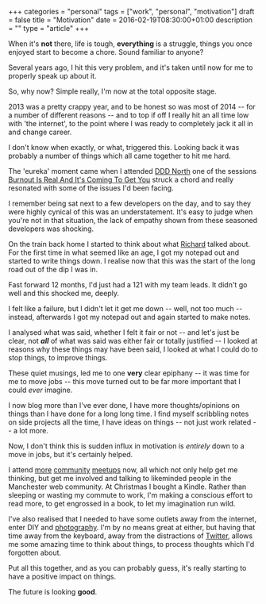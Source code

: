 +++
categories = "personal"
tags = ["work", "personal", "motivation"]
draft = false
title = "Motivation"
date = 2016-02-19T08:30:00+01:00
description = ""
type = "article"
+++

When it's **not** there, life is tough, **everything** is a struggle, things you once enjoyed start to become a chore. Sound familiar to anyone?

Several years ago, I hit this very problem, and it's taken until now for me to properly speak up about it.

So, why now? Simple really, I'm now at the total opposite stage.

2013 was a pretty crappy year, and to be honest so was most of 2014 -- for a number of different reasons -- and to top if off I really hit an all time low with 'the internet', to the point where I was ready to completely jack it all in and change career.

I don't know when exactly, or what, triggered this. Looking back it was probably a number of things which all came together to hit me hard.

The 'eureka' moment came when I attended [DDD North](http://www.dddnorth.co.uk/) one of the sessions [Burnout Is Real And It's Coming To Get You](http://www.dddnorth.co.uk/Sessions/Details/125) struck a chord and really resonated with some of the issues I'd been facing.

I remember being sat next to a few developers on the day, and to say they were highly cynical of this was an understatement. It's easy to judge when you're not in that situation, the lack of empathy shown from these seasoned developers was shocking.

On the train back home I started to think about what [Richard](https://twitter.com/richardadalton) talked about. For the first time in what seemed like an age, I got my notepad out and started to write things down. I realise now that this was the start of the long road out of the dip I was in.

Fast forward 12 months, I'd just had a 121 with my team leads. It didn't go well and this shocked me, deeply.

I felt like a failure, but I didn't let it get me down -- well, not too much -- instead, afterwards I got my notepad out and again started to make notes.

I analysed what was said, whether I felt it fair or not -- and let's just be clear, not _**all**_ of what was said was either fair or totally justified -- I looked at reasons why these things may have been said, I looked at what I could do to stop things, to improve things.

These quiet musings, led me to one **very** clear epiphany -- it was time for me to move jobs -- this move turned out to be far more important that I could _ever_ imagine.

I now blog more than I've ever done, I have more thoughts/opinions on things than I have done for a long long time. I find myself scribbling notes on side projects all the time, I have ideas on things -- not just work related -- a lot more.

Now, I don't think this is sudden influx in motivation is _entirely_ down to a move in jobs, but it's certainly helped.

I attend [more](http://www.meetup.com/McrFRED/) [community](http://nuxuk.org/) [meetups](http://www.meetup.com/McrUXD/) now, all which not only help get me thinking, but get me involved and talking to likeminded people in the Manchester web community. At Christmas I bought a Kindle. Rather than sleeping or wasting my commute to work, I'm making a conscious effort to read more, to get engrossed in a book, to let my imagination run wild.

I've also realised that I needed to have some outlets away from the internet, enter DIY and [photography](https://www.instagram.com/jibubo). I'm by no means great at either, but having that time away from the keyboard, away from the distractions of [Twitter](http://twitter.com/jibubo), allows me some amazing time to think about things, to process thoughts which I'd forgotten about.

Put all this together, and as you can probably guess, it's really starting to have a positive impact on things.

The future is looking **good**.
